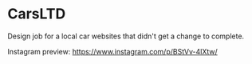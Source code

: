 # CarsLTD

Design job for a local car websites that didn't get a change to complete.

Instagram preview: https://www.instagram.com/p/BStVv-4lXtw/
